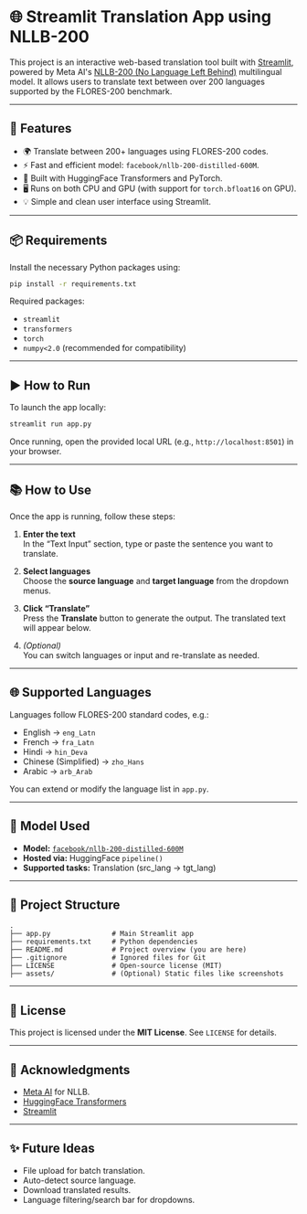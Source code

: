 # 🌐 Streamlit Translation App using NLLB-200

This project is an interactive web-based translation tool built with [Streamlit](https://streamlit.io/), powered by Meta AI's [NLLB-200 (No Language Left Behind)](https://huggingface.co/facebook/nllb-200-distilled-600M) multilingual model. It allows users to translate text between over 200 languages supported by the FLORES-200 benchmark.

---

## 🚀 Features

- 🌍 Translate between 200+ languages using FLORES-200 codes.
- ⚡ Fast and efficient model: `facebook/nllb-200-distilled-600M`.
- 🧠 Built with HuggingFace Transformers and PyTorch.
- 🖥️ Runs on both CPU and GPU (with support for `torch.bfloat16` on GPU).
- 💡 Simple and clean user interface using Streamlit.

---

## 📦 Requirements

Install the necessary Python packages using:

```bash
pip install -r requirements.txt
```

Required packages:
- `streamlit`
- `transformers`
- `torch`
- `numpy<2.0` (recommended for compatibility)

---

## ▶️ How to Run

To launch the app locally:

```bash
streamlit run app.py
```

Once running, open the provided local URL (e.g., `http://localhost:8501`) in your browser.

---

## 📚 How to Use

Once the app is running, follow these steps:

1. **Enter the text**  
   In the “Text Input” section, type or paste the sentence you want to translate.

2. **Select languages**  
   Choose the **source language** and **target language** from the dropdown menus.

3. **Click “Translate”**  
   Press the **Translate** button to generate the output. The translated text will appear below.

4. *(Optional)*  
   You can switch languages or input and re-translate as needed.

---

## 🌐 Supported Languages

Languages follow FLORES-200 standard codes, e.g.:
- English → `eng_Latn`
- French → `fra_Latn`
- Hindi → `hin_Deva`
- Chinese (Simplified) → `zho_Hans`
- Arabic → `arb_Arab`

You can extend or modify the language list in `app.py`.

---

## 🧠 Model Used

- **Model:** [`facebook/nllb-200-distilled-600M`](https://huggingface.co/facebook/nllb-200-distilled-600M)
- **Hosted via:** HuggingFace `pipeline()`
- **Supported tasks:** Translation (src_lang → tgt_lang)

---

## 📁 Project Structure

```
.
├── app.py               # Main Streamlit app
├── requirements.txt     # Python dependencies
├── README.md            # Project overview (you are here)
├── .gitignore           # Ignored files for Git
├── LICENSE              # Open-source license (MIT)
├── assets/              # (Optional) Static files like screenshots
```

---

## 📜 License

This project is licensed under the **MIT License**. See `LICENSE` for details.

---

## 🙌 Acknowledgments

- [Meta AI](https://ai.facebook.com/research/publications/no-language-left-behind/) for NLLB.
- [HuggingFace Transformers](https://huggingface.co/transformers/)
- [Streamlit](https://streamlit.io/)

---

## ✨ Future Ideas

- File upload for batch translation.
- Auto-detect source language.
- Download translated results.
- Language filtering/search bar for dropdowns.
